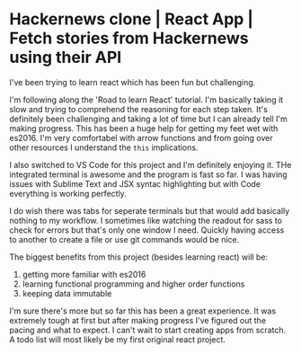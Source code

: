 # Hackernews clone | React App | Fetch stories from Hackernews using their API

I've been trying to learn react which has been fun but challenging.

I'm following along the 'Road to learn React' tutorial. I'm basically taking it slow and trying to comprehend the reasoning for each step taken.
It's definitely been challenging and taking a lot of time but I can already tell I'm making progress.
This has been a huge help for getting my feet wet with es2016. I'm very comfortabel with arrow functions and from going over other resources I understand the `this` implications.

I also switched to VS Code for this project and I'm definitely enjoying it. THe integrated terminal is awesome and the program is fast so far. I was having issues with Sublime Text and JSX syntac highlighting but with Code everything is working perfectly. 

I do wish there was tabs for seperate terminals but that would add basically nothing to my workflow. I sometimes like watching the readout for sass to check for errors but that's only one window I need. Quickly having access to another to create a file or use git commands would be nice.

The biggest benefits from this project (besides learning react) will be:
  1. getting more familiar with es2016
  2. learning functional programming and higher order functions
  3. keeping data immutable

I'm sure there's more but so far this has been a great experience. It was extremely tough at first but after making progress I've figured out the pacing and what to expect. I can't wait to start creating apps from scratch. A todo list will most likely be my first original react project.